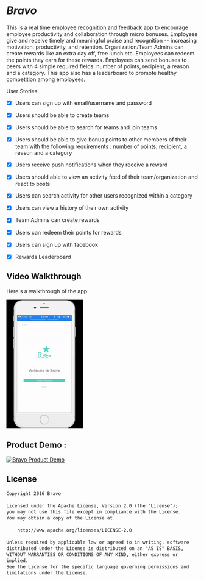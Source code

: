 # *Bravo*

This is a real time employee recognition and feedback app to encourage employee productivity and collaboration through micro bonuses. Employees give and receive timely and meaningful praise and recognition -- increasing motivation, productivity, and retention. Organization/Team Admins can create rewards like an extra day off, free lunch etc. Employees can redeem the points they earn for these rewards. Employees can send bonuses to peers with 4 simple required fields: number of points, recipient, a reason and a category. This app also has a leaderboard to promote healthy competition among employees. 


User Stories: 
- [x] Users can sign up with email/username and password
- [x] Users should be able to create teams
- [x] Users should be able to search for teams and join teams
- [x] Users should be able to give bonus points to other members of their team with the following requirements : number of points, recipient, a reason and a category
- [x] Users receive push notifications when they receive a reward
- [x] Users should able to view an activity feed of their team/organization and react to posts
- [x] Users can search activity for other users recognized within a category 
- [x] Users can view a history of their own activity 
- [x] Team Admins can create rewards
- [x] Users can redeem their points for rewards
- [x] Users can sign up with facebook
- [x] Rewards Leaderboard


## Video Walkthrough

Here's a walkthrough of the app:

![Video Walkthrough](demo.gif)

## Product Demo : 

[![Bravo Product Demo](http://imgur.com/a/34Fey)](https://youtu.be/xFm9p_K3eZc "Bravo Product Demo")

## License

    Copyright 2016 Bravo

    Licensed under the Apache License, Version 2.0 (the "License");
    you may not use this file except in compliance with the License.
    You may obtain a copy of the License at

        http://www.apache.org/licenses/LICENSE-2.0

    Unless required by applicable law or agreed to in writing, software
    distributed under the License is distributed on an "AS IS" BASIS,
    WITHOUT WARRANTIES OR CONDITIONS OF ANY KIND, either express or implied.
    See the License for the specific language governing permissions and
    limitations under the License.
